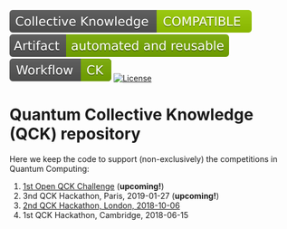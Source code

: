 [![compatibility](https://github.com/ctuning/ck-guide-images/blob/master/ck-compatible.svg)](https://github.com/ctuning/ck)
[![automation](https://github.com/ctuning/ck-guide-images/blob/master/ck-artifact-automated-and-reusable.svg)](http://cTuning.org/ae)
[![workflow](https://github.com/ctuning/ck-guide-images/blob/master/ck-workflow.svg)](http://cKnowledge.org)
[![License](https://img.shields.io/badge/License-BSD%203--Clause-blue.svg)](https://opensource.org/licenses/BSD-3-Clause)

# Quantum Collective Knowledge (QCK) repository

Here we keep the code to support (non-exclusively) the competitions in Quantum Computing:

1. [1st Open QCK Challenge](https://github.com/ctuning/ck-quantum/tree/master/module/challenge.vqe) (**upcoming!**)
1. 3nd QCK Hackathon, Paris, 2019-01-27 (**upcoming!**)
1. [2nd QCK Hackathon, London, 2018-10-06](https://github.com/ctuning/ck-quantum/tree/master/module/hackathon.20181006)
1. 1st QCK Hackathon, Cambridge, 2018-06-15

